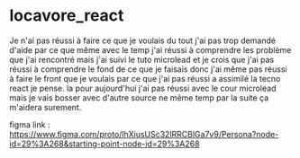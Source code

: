 # locavore_react

Je n'ai pas réussi à faire ce que je voulais du tout j'ai pas trop demandé d'aide par ce que même avec le temp j'ai réussi 
à comprendre les problème que j'ai rencontré mais j'ai suivi le tuto microlead et je crois que j'ai pas réussi à comprendre le fond de ce que 
je faisais donc j'ai même pas réussi à faire le front que je voulais par ce que j'ai pas réussi a assimilé la tecno react je pense. la pour aujourd'hui j'ai 
pas réussi avec le cour microlead mais je vais bosser avec d'autre source ne même temp par la suite ça m'aidera surement.

figma link :
https://www.figma.com/proto/lhXiusUSc32lRRCBlGa7v9/Persona?node-id=29%3A268&starting-point-node-id=29%3A268
